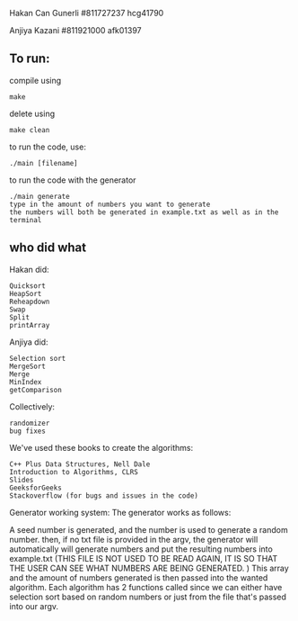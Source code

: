 Hakan Can Gunerli #811727237 hcg41790 

Anjiya Kazani #811921000 afk01397 

## To run: 
compile using 

    make 

delete using 

    make clean

to run the code, use:


    ./main [filename]

to run the code with the generator 

    ./main generate
    type in the amount of numbers you want to generate
    the numbers will both be generated in example.txt as well as in the terminal

## who did what

Hakan did:

    Quicksort 
    HeapSort
    Reheapdown
    Swap
    Split
    printArray
Anjiya did: 

    Selection sort 
    MergeSort 
    Merge
    MinIndex 
    getComparison
Collectively:

    randomizer
    bug fixes

We've used these books to create the algorithms: 
    
    C++ Plus Data Structures, Nell Dale
    Introduction to Algorithms, CLRS
    Slides 
    GeeksforGeeks
    Stackoverflow (for bugs and issues in the code)


Generator working system:
The generator works as follows:

A seed number is generated, and the number is used to generate a random number.
then, if no txt file is provided in the argv, the generator will automatically will generate numbers and put the resulting numbers into example.txt (THIS FILE        IS NOT USED TO BE READ AGAIN, IT IS SO THAT THE USER CAN SEE WHAT NUMBERS ARE BEING GENERATED. )
This array and the amount of numbers generated is then passed into the wanted algorithm. Each algorithm has 2 functions called since we can either have selection sort based on random numbers or just from the file that's passed into our argv. 
